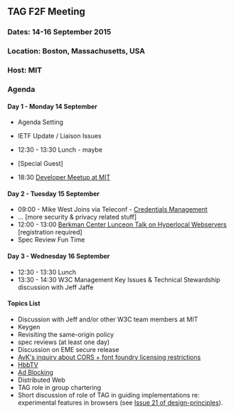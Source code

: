 ## TAG F2F Meeting
### Dates: 14-16 September 2015
### Location: Boston, Massachusetts, USA
### Host: MIT

### Agenda

#### Day 1 - Monday 14 September 

* Agenda Setting
* IETF Update / Liaison Issues
* 12:30 - 13:30 Lunch - maybe 
* [Special Guest]

* 18:30 [Developer Meetup at MIT](http://lanyrd.com/2015/w3ctag/)

#### Day 2 - Tuesday 15 September 

* 09:00 - Mike West Joins via Teleconf - [Credentials Management](https://github.com/w3ctag/spec-reviews/issues/49#issuecomment-137444228)
* … [more security & privacy related stuff]
* 12:00 - 13:00 [Berkman Center Lunceon Talk on Hyperlocal Webservers](https://cyber.law.harvard.edu/events/luncheon/2015/09/Griffey) [registration required]
* Spec Review Fun Time

#### Day 3 - Wednesday 16 September 

* 12:30 - 13:30 Lunch
* 13:30 - 14:30 W3C Management Key Issues & Technical Stewardship discussion with Jeff Jaffe

#### Topics List

* Discussion with Jeff and/or other W3C team members at MIT
* Keygen
* Revisiting the same-origin policy
* spec reviews (at least one day)
* Discussion on EME secure release
* [AvK's inquiry about CORS + font foundry licensing restrictions](https://lists.w3.org/Archives/Public/www-tag/2015Aug/0002.html)
* [HbbTV](https://github.com/w3ctag/wiki/wiki/HbbTV)
* [Ad Blocking](https://github.com/w3ctag/wiki/wiki/AdBlocking)
* Distributed Web
* TAG role in group chartering
* Short discussion of role of TAG in guiding implementations re: experimental features in browsers (see [Issue 21 of design-principles](https://github.com/w3ctag/design-principles/issues/21)).

